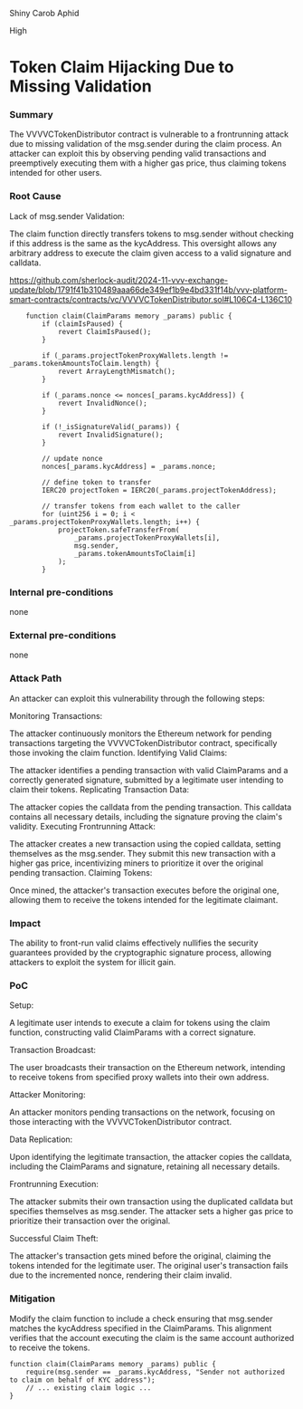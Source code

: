 Shiny Carob Aphid

High

# Token Claim Hijacking Due to Missing Validation

### Summary

The VVVVCTokenDistributor contract is vulnerable to a frontrunning attack due to missing validation of the msg.sender during the claim process. An attacker can exploit this by observing pending valid transactions and preemptively executing them with a higher gas price, thus claiming tokens intended for other users.

### Root Cause

Lack of msg.sender Validation:

The claim function directly transfers tokens to msg.sender without checking if this address is the same as the kycAddress. This oversight allows any arbitrary address to execute the claim given access to a valid signature and calldata.

https://github.com/sherlock-audit/2024-11-vvv-exchange-update/blob/1791f41b310489aaa66de349ef1b9e4bd331f14b/vvv-platform-smart-contracts/contracts/vc/VVVVCTokenDistributor.sol#L106C4-L136C10

```solidity
    function claim(ClaimParams memory _params) public {
        if (claimIsPaused) {
            revert ClaimIsPaused();
        }

        if (_params.projectTokenProxyWallets.length != _params.tokenAmountsToClaim.length) {
            revert ArrayLengthMismatch();
        }

        if (_params.nonce <= nonces[_params.kycAddress]) {
            revert InvalidNonce();
        }

        if (!_isSignatureValid(_params)) {
            revert InvalidSignature();
        }

        // update nonce
        nonces[_params.kycAddress] = _params.nonce;

        // define token to transfer
        IERC20 projectToken = IERC20(_params.projectTokenAddress);

        // transfer tokens from each wallet to the caller
        for (uint256 i = 0; i < _params.projectTokenProxyWallets.length; i++) {
            projectToken.safeTransferFrom(
                _params.projectTokenProxyWallets[i],
                msg.sender,
                _params.tokenAmountsToClaim[i]
            );
        }

```

### Internal pre-conditions

none

### External pre-conditions

none

### Attack Path

An attacker can exploit this vulnerability through the following steps:

Monitoring Transactions:

The attacker continuously monitors the Ethereum network for pending transactions targeting the VVVVCTokenDistributor contract, specifically those invoking the claim function.
Identifying Valid Claims:

The attacker identifies a pending transaction with valid ClaimParams and a correctly generated signature, submitted by a legitimate user intending to claim their tokens.
Replicating Transaction Data:

The attacker copies the calldata from the pending transaction. This calldata contains all necessary details, including the signature proving the claim's validity.
Executing Frontrunning Attack:

The attacker creates a new transaction using the copied calldata, setting themselves as the msg.sender.
They submit this new transaction with a higher gas price, incentivizing miners to prioritize it over the original pending transaction.
Claiming Tokens:

Once mined, the attacker's transaction executes before the original one, allowing them to receive the tokens intended for the legitimate claimant.

### Impact

The ability to front-run valid claims effectively nullifies the security guarantees provided by the cryptographic signature process, allowing attackers to exploit the system for illicit gain.

### PoC

Setup:

A legitimate user intends to execute a claim for tokens using the claim function, constructing valid ClaimParams with a correct signature.

Transaction Broadcast:

The user broadcasts their transaction on the Ethereum network, intending to receive tokens from specified proxy wallets into their own address.

Attacker Monitoring:

An attacker monitors pending transactions on the network, focusing on those interacting with the VVVVCTokenDistributor contract.

Data Replication:

Upon identifying the legitimate transaction, the attacker copies the calldata, including the ClaimParams and signature, retaining all necessary details.

Frontrunning Execution:

The attacker submits their own transaction using the duplicated calldata but specifies themselves as msg.sender.
The attacker sets a higher gas price to prioritize their transaction over the original.

Successful Claim Theft:

The attacker's transaction gets mined before the original, claiming the tokens intended for the legitimate user.
The original user's transaction fails due to the incremented nonce, rendering their claim invalid.

### Mitigation

Modify the claim function to include a check ensuring that msg.sender matches the kycAddress specified in the ClaimParams. This alignment verifies that the account executing the claim is the same account authorized to receive the tokens.

```solidity
function claim(ClaimParams memory _params) public {
    require(msg.sender == _params.kycAddress, "Sender not authorized to claim on behalf of KYC address");
    // ... existing claim logic ...
}

```